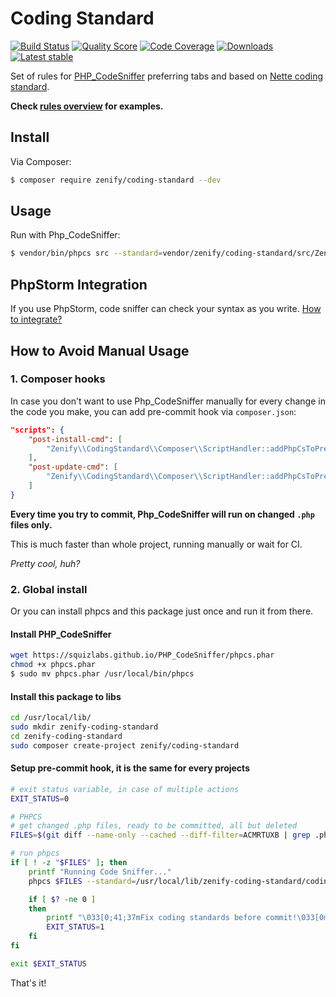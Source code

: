 # Coding Standard

[![Build Status](https://img.shields.io/travis/Zenify/CodingStandard.svg?style=flat-square)](https://travis-ci.org/Zenify/CodingStandard)
[![Quality Score](https://img.shields.io/scrutinizer/g/Zenify/CodingStandard.svg?style=flat-square)](https://scrutinizer-ci.com/g/Zenify/CodingStandard)
[![Code Coverage](https://img.shields.io/scrutinizer/coverage/g/Zenify/CodingStandard.svg?style=flat-square)](https://scrutinizer-ci.com/g/Zenify/CodingStandard)
[![Downloads](https://img.shields.io/packagist/dt/zenify/coding-standard.svg?style=flat-square)](https://packagist.org/packages/zenify/coding-standard)
[![Latest stable](https://img.shields.io/packagist/v/zenify/coding-standard.svg?style=flat-square)](https://packagist.org/packages/zenify/coding-standard)

Set of rules for [PHP_CodeSniffer](https://github.com/squizlabs/PHP_CodeSniffer) preferring tabs and based on [Nette coding standard](http://nette.org/en/coding-standard).

**Check [rules overview](docs/en/zenify-rules-overview.md) for examples.**


## Install

Via Composer:

```sh
$ composer require zenify/coding-standard --dev
```


## Usage

Run with Php_CodeSniffer:

```sh
$ vendor/bin/phpcs src --standard=vendor/zenify/coding-standard/src/ZenifyCodingStandard/ruleset.xml -p
```


## PhpStorm Integration

If you use PhpStorm, code sniffer can check your syntax as you write. [How to integrate?](docs/en/integration-to-php-storm.md)


## How to Avoid Manual Usage

### 1. Composer hooks

In case you don't want to use Php_CodeSniffer manually for every change in the code you make, you can add pre-commit hook via `composer.json`:

```json
"scripts": {
	"post-install-cmd": [
		"Zenify\\CodingStandard\\Composer\\ScriptHandler::addPhpCsToPreCommitHook"
	],
	"post-update-cmd": [
		"Zenify\\CodingStandard\\Composer\\ScriptHandler::addPhpCsToPreCommitHook"
	]
}
```

**Every time you try to commit, Php_CodeSniffer will run on changed `.php` files only.**

This is much faster than whole project, running manually or wait for CI.

*Pretty cool, huh?*


### 2. Global install

Or you can install phpcs and this package just once and run it from there.

#### Install PHP_CodeSniffer

```sh
wget https://squizlabs.github.io/PHP_CodeSniffer/phpcs.phar
chmod +x phpcs.phar
$ sudo mv phpcs.phar /usr/local/bin/phpcs
```

#### Install this package to libs

```sh
cd /usr/local/lib/
sudo mkdir zenify-coding-standard
cd zenify-coding-standard
sudo composer create-project zenify/coding-standard
```


#### Setup pre-commit hook, it is the same for every projects

```sh
# exit status variable, in case of multiple actions
EXIT_STATUS=0

# PHPCS
# get changed .php files, ready to be committed, all but deleted
FILES=$(git diff --name-only --cached --diff-filter=ACMRTUXB | grep .php);

# run phpcs
if [ ! -z "$FILES" ]; then
	printf "Running Code Sniffer..."
	phpcs $FILES --standard=/usr/local/lib/zenify-coding-standard/coding-standard/src/ZenifyCodingStandard/ruleset.xml -p

	if [ $? -ne 0 ]
	then
		printf "\033[0;41;37mFix coding standards before commit!\033[0m\n"
		EXIT_STATUS=1
	fi
fi

exit $EXIT_STATUS
```

That's it!
